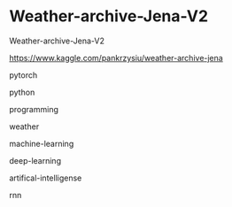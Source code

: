 # Weather-archive-Jena-V2
Weather-archive-Jena-V2

https://www.kaggle.com/pankrzysiu/weather-archive-jena

pytorch

python

programming

weather

machine-learning

deep-learning

artifical-intelligense

rnn
